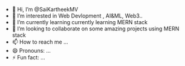 - 👋 Hi, I’m @SaiKartheekMV
- 👀 I’m interested in Web Devlopment , AI&ML, Web3..
- 🌱 I’m currently learning currently learning MERN stack
- 💞️ I’m looking to collaborate on some amazing projects using MERN stack
- 📫 How to reach me ...
- 😄 Pronouns: ...
- ⚡ Fun fact: ...

<!---
SaiKartheekMV/SaiKartheekMV is a ✨ special ✨ repository because its `README.md` (this file) appears on your GitHub profile.
You can click the Preview link to take a look at your changes.
--->
